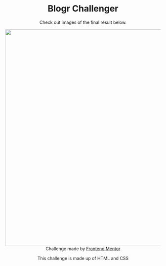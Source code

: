 <h1 align="center"> Blogr Challenger </h1>

<p align="center"> Check out images of the final result below. </p>

<div align="center">
  <img src="https://user-images.githubusercontent.com/98968823/173575046-2eac0579-5eb4-4adf-a12e-a3d88aa484e5.png" width="700px" />
  </div>
<div align="center">
  Challenge made by <a href="https://www.frontendmentor.io/hiring"> Frontend Mentor</a>
  <p> This challenge is made up of HTML and CSS </p>
  </div>
